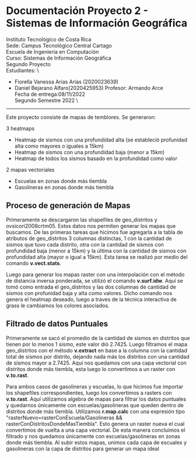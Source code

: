 # Documentación Proyecto 2 - Sistemas de Información Geográfica

Instituto Tecnológico de Costa Rica \
Sede: Campus Tecnológico Central Cartago \
Escuela de Ingeniería en Computación \
Curso: Sistemas de Información Geográfica \
Segundo Proyecto \
Estudiantes: \
- Fiorella Vanessa Arias Arias (2020023639)
- Daniel Bejarano Alfaro(2020425953)
Profesor: Armando Arce \
Fecha de entrega:08/11/2022 \
Segundo Semestre 2022 \

- - -

Este proyecto consiste de mapas de temblores. Se generaron:

3 heatmaps
* Heatmap de sismos con una profundidad alta (se estableció profunidad alta como mayores o iguales a 15km)
* Heatmap de sismos con una profundidad baja (menor a 15km)
* Heatmap de todos los sismos basado en la profundidad como valor

2 mapas vectoriales
* Escuelas en zonas donde más tiembla
* Gasolineras en zonas donde más tiembla


## Proceso de generación de Mapas
Primeramente se descargaron las shapefiles de geo_distritos y ovsicori2008crtm05. Estos datos nos permiten generar los mapas que buscamos. De las primeras tareas que hicimos fue agregarla a la tabla de atributos de geo_distritos 3 columnas distinctas, 1 con la cantidad de sismos que tuvo cada distrito, otra con la cantidad de sismos con profundidad baja (menor a 15km) y la última con la cantidad de sismos con profundidad alta (mayor o igual a 15km). Esta tarea se realizó por medio del comando **v.vect.stats**. 

Luego para generar los mapas raster con una interpolación con el método de distancia inversa ponderada, se utilizó el comando **v.surf.idw**. Aquí se tomó como entrada el geo_distritos y las dos columnas de cantidad de sismos con profunidad baja y alta como valores. Dicho comando nos genera el heatmap deseado, luego a traves de la técnica interactiva de grass le cambiamos los colores asociados.


## Filtrado de datos Puntuales
Primeramente se sacó el promedio de la cantidad de sismos en distritos que tienen por lo menos 1 sismo, este valor dió 2.7425. Luego filtramos el mapa geo_distritos con el método **v.extract** en base a la columna con la cantidad total de sismos por distrito, dejando nada más los distritos con una cantidad de sismos mayor a 2.7425. Aquí nos quedamos con una capa vectorial con distritos donde más tiembla, esta luego lo convertimos a un raster con **v.to.rast**. 

Para ambos casos de gasolineras y escuelas, lo que hicimos fue importar los shapefiles correspondientes, luego los convertimos a rasters con **v.to.rast**. Aquí utilizamos algebra de mapas para filtrar los datos puntuales y quedarnos únicamente con escuelas/gasolineras que queden dentro de distritos donde más tiembla. Utilizamos **r.map.calc** con una expresión tipo "rasterNuevo=rasterConEscuela/Gasolineras && rasterConDistritosDondeMasTiembla". Esto genera un raster nueva el cual convertimos de vuelta a una capa vectorial. De esta manera concluimos el filtrado y nos quedamos únicamente con escuelas/gasolineras en zonas donde más tiembla. Al subir estos mapas, unimos cada capa de escuales y gasolineras con la capa de distritos para generar un mapa ideal
